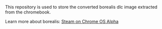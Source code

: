 This repository is used to store the converted borealis dlc image extracted from the chromebook.

Learn more about borealis: [Steam on Chrome OS Alpha](https://www.chromium.org/chromium-os/steam-on-chromeos/)
